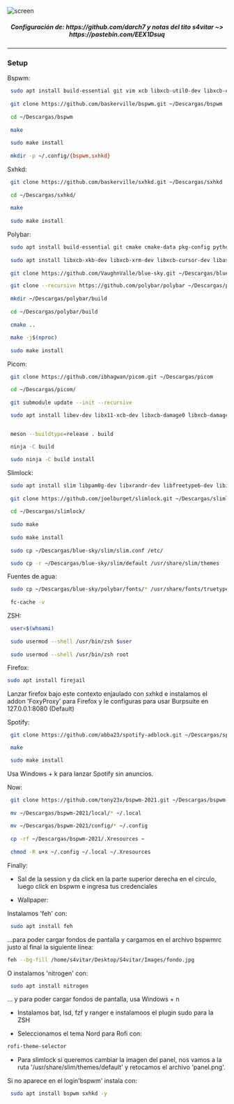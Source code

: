 ![screen](https://user-images.githubusercontent.com/55555800/147170398-cb82dd1e-1650-4db6-85d4-e13c838a3ddb.png)
<h5 align="center"> Configuración de: https://github.com/darch7 y notas del tito s4vitar ~> https://pastebin.com/EEX1Dsuq </h5>
<hr>
  
### Setup
 
Bspwm:

```sh
 sudo apt install build-essential git vim xcb libxcb-util0-dev libxcb-ewmh-dev libxcb-randr0-dev libxcb-icccm4-dev libxcb-keysyms1-dev libxcb-xinerama0-dev libasound2-dev libxcb-xtest0-dev libxcb-shape0-dev -y
 
 git clone https://github.com/baskerville/bspwm.git ~/Descargas/bspwm
 
 cd ~/Descargas/bspwm
 
 make
 
 sudo make install
 
 mkdir -p ~/.config/{bspwm,sxhkd}
```
 
Sxhkd:
 
```sh
 git clone https://github.com/baskerville/sxhkd.git ~/Descargas/sxhkd
 
 cd ~/Descargas/sxhkd/
 
 make
 
 sudo make install
```
 
Polybar:
 
```sh
 sudo apt install build-essential git cmake cmake-data pkg-config python3-sphinx python3-packaging libuv1-dev libcairo2-dev libxcb1-dev libxcb-util0-dev libxcb-randr0-dev libxcb-composite0-dev python3-xcbgen xcb-proto libxcb-image0-dev libxcb-ewmh-dev libxcb-icccm4-dev
 
 sudo apt install libxcb-xkb-dev libxcb-xrm-dev libxcb-cursor-dev libasound2-dev libpulse-dev i3-wm libjsoncpp-dev libmpdclient-dev libcurl4-openssl-dev libnl-genl-3-dev
 
 git clone https://github.com/VaughnValle/blue-sky.git ~/Descargas/blue-sky

 git clone --recursive https://github.com/polybar/polybar ~/Descargas/polybar
 
 mkdir ~/Descargas/polybar/build
 
 cd ~/Descargas/polybar/build
 
 cmake ..
 
 make -j$(nproc)
 
 sudo make install
```
 
Picom:
 
```sh
 git clone https://github.com/ibhagwan/picom.git ~/Descargas/picom

 cd ~/Descargas/picom/
 
 git submodule update --init --recursive
 
 sudo apt install libev-dev libx11-xcb-dev libxcb-damage0 libxcb-damage0-dev libxcb-sync-dev libxcb-present-dev libxcb-glx0-dev uthash-dev libconfig-dev libgl-dev libdbus-1-dev -y


 meson --buildtype=release . build

 ninja -C build

 sudo ninja -C build install
 ```
 
Slimlock:

```sh
 sudo apt install slim libpam0g-dev libxrandr-dev libfreetype6-dev libimlib2-dev libxft-dev -y
 
 git clone https://github.com/joelburget/slimlock.git ~/Descargas/slimlock
 
 cd ~/Descargas/slimlock/
 
 sudo make
 
 sudo make install
 
 sudo cp ~/Descargas/blue-sky/slim/slim.conf /etc/

 sudo cp -r ~/Descargas/blue-sky/slim/default /usr/share/slim/themes
```

Fuentes de agua:
 
```sh
 sudo cp ~/Descargas/blue-sky/polybar/fonts/* /usr/share/fonts/truetype/
 
 fc-cache -v
```
 
ZSH:
 
```sh
 user=$(whoami)
 
 sudo usermod --shell /usr/bin/zsh $user
 
 sudo usermod --shell /usr/bin/zsh root
```

Firefox:
 
 ```sh
 sudo apt install firejail
 ```

 Lanzar firefox bajo este contexto enjaulado con sxhkd e instalamos el addon 'FoxyProxy' para Firefox y le configuras para usar Burpsuite en 127.0.0.1:8080 (Default)

Spotify:

```sh
 git clone https://github.com/abba23/spotify-adblock.git ~/Descargas/spotify-adblock 

 make

 sudo make install
 ```
 Usa Windows + k para lanzar Spotify sin anuncios.

Now: 

```sh
 git clone https://github.com/tony23x/bspwm-2021.git ~/Descargas/bspwm-2021
  
 mv ~/Descargas/bspwm-2021/local/* ~/.local
 
 mv ~/Descargas/bspwm-2021/config/* ~/.config
 
 cp -rf ~/Descargas/bspwm-2021/.Xresources ~
 
 chmod -R u+x ~/.config ~/.local ~/.Xresources
```

Finally:
 
* Sal de la session y da click en la parte superior derecha en el circulo, luego click en bspwm e ingresa tus credenciales
 
* Wallpaper:
 
Instalamos 'feh' con:
 
```sh
 sudo apt install feh
 ``` 
 ...para poder cargar fondos de pantalla y cargamos en el archivo bspwmrc justo al final la siguiente línea:
 
```sh
feh --bg-fill /home/s4vitar/Desktop/S4vitar/Images/fondo.jpg
```

O instalamos 'nitrogen' con:

```sh
 sudo apt install nitrogen 
 ``` 
 ... y para poder cargar fondos de pantalla, usa Windows + n
 
* Instalamos bat, lsd, fzf y ranger e instalamoos el plugin sudo para la ZSH 
 
* Seleccionamos el tema Nord para Rofi con:
 
 ```sh
 rofi-theme-selector
 ```
 
* Para slimlock si queremos cambiar la imagen del panel, nos vamos a la ruta '/usr/share/slim/themes/default' y retocamos el archivo 'panel.png'.

Si no aparece en el login'bspwm' instala con:
 
```sh
 sudo apt install bspwm sxhkd -y
 ``` 
